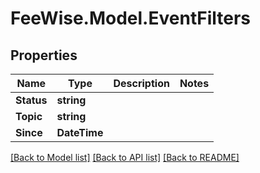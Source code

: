 # FeeWise.Model.EventFilters

## Properties

Name | Type | Description | Notes
------------ | ------------- | ------------- | -------------
**Status** | **string** |  | 
**Topic** | **string** |  | 
**Since** | **DateTime** |  | 

[[Back to Model list]](../README.md#documentation-for-models) [[Back to API list]](../README.md#documentation-for-api-endpoints) [[Back to README]](../README.md)

